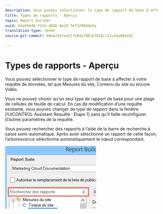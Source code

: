 ```yaml
---
description: Vous pouvez sélectionner le type de rapport de base à affecter à votre requête de données, tel que Mesures du site, Contenu du site ou encore Vidéo.
title: Types de rapports - Aperçu
topic: Report builder
uuid: 63e656d0-f22e-4846-9e24-7ef3299dde5a
translation-type: tm+mt
source-git-commit: 99ee24efaa517e8da700c67818c111c4aa90dc02

---
```



# Types de rapports - Aperçu

Vous pouvez sélectionner le type de rapport de base à affecter à votre requête de données, tel que Mesures du site, Contenu du site ou encore Vidéo.

Vous ne pouvez choisir qu’un seul type de rapport de base pour une plage de cellules de feuille de calcul. En cas de modification d’une requête existante, vous pouvez changer de type de rapport dans la fenêtre [!UICONTROL Assistant Requête : Étape 1] sans qu’il faille reconfigurer d’autres paramètres de la requête.

Vous pouvez rechercher des rapports à l’aide de la barre de recherche à saisie semi-automatique. Après avoir sélectionné un rapport de cette façon, l’arborescence sélectionne automatiquement le nœud correspondant.

![](assets/search_reports.png)

